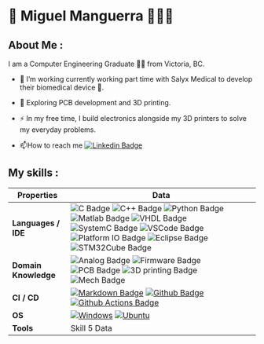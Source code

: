 # **👋 Miguel Manguerra 👨🏼‍🔬**

## **About Me** : 

I am a Computer Engineering Graduate 👨‍💻 from Victoria, BC.

- :telescope: I’m working currently working part time with Salyx Medical to develop their biomedical device 🔬. 

- :seedling: Exploring PCB development and 3D printing.

- :zap: In my free time, I build electronics alongside my 3D printers to solve my everyday problems.

- :mailbox:How to reach me [![Linkedin Badge](https://img.shields.io/badge/LinkedIn-blue?style=for-the-badge&logo=linkedin&logoColor=white)](https://www.linkedin.com/in/miguelmanguerra/)

## **My skills** : 

| **Properties**              | **Data**           |
| ----------------------- | -------------- |
| **Languages / IDE**    | ![C Badge](https://img.shields.io/badge/C-blue) ![C++ Badge](https://img.shields.io/badge/C++-blue) ![Python Badge](https://img.shields.io/badge/Python-blue) ![Matlab Badge](https://img.shields.io/badge/Matlab-blue) ![VHDL Badge](https://img.shields.io/badge/VHDL-blue) ![SystemC Badge](https://img.shields.io/badge/SystemC-blue) ![VSCode Badge](https://img.shields.io/badge/VSCode-blue) ![Platform IO Badge](https://img.shields.io/badge/PlatformIO-blue) ![Eclipse Badge](https://img.shields.io/badge/Eclipse-blue) ![STM32Cube Badge](https://img.shields.io/badge/STM32Cube-blue) |
| **Domain Knowledge**    | ![Analog Badge](https://img.shields.io/badge/Analog%20Electronics-blue) ![Firmware Badge](https://img.shields.io/badge/Firmware%20Development-green) ![PCB Badge](https://img.shields.io/badge/PCB%20Development-purple) ![3D printing Badge](https://img.shields.io/badge/3D%20Printing-yellow) ![Mech Badge](https://img.shields.io/badge/Mechanical%20Engineering-orange)|
| **CI / CD**                 | [![Markdown Badge](https://img.shields.io/badge/-Markdown-2088FF?style=flat&logo=Markdown&logoColor=white)](https://github.com/BEPb/BEPb) [![Github Badge](https://img.shields.io/badge/-Github%20-2088FF?style=flat&logo=Github&logoColor=white)](https://github.com/BEPb/BEPb) [![Github Actions Badge](https://img.shields.io/badge/-Git%20-2088FF?style=flat&logo=Git&logoColor=white)](https://github.com/BEPb/BEPb)|
| **OS**                 | <a target="_blank" rel="noopener noreferrer" href="https://camo.githubusercontent.com/b44114213a5a462903bd69611bb6846f1dc41fe6f3230bd37c67c3d4eb65f08c/68747470733a2f2f696d672e736869656c64732e696f2f62616467652f2d57696e646f77732d626c61636b3f7374796c653d666c61742d737175617265266c6f676f3d77696e646f7773266c6f676f436f6c6f723d626c7565"><img src="https://camo.githubusercontent.com/b44114213a5a462903bd69611bb6846f1dc41fe6f3230bd37c67c3d4eb65f08c/68747470733a2f2f696d672e736869656c64732e696f2f62616467652f2d57696e646f77732d626c61636b3f7374796c653d666c61742d737175617265266c6f676f3d77696e646f7773266c6f676f436f6c6f723d626c7565" alt="Windows" data-canonical-src="https://img.shields.io/badge/-Windows-black?style=flat-square&amp;logo=windows&amp;logoColor=blue" style="max-width: 100%;"></a> <a target="_blank" rel="noopener noreferrer" href="https://camo.githubusercontent.com/9c4bc049e33f41f122342a1714ccf872c34098a9f2c593c33c2322cf0129fa04/68747470733a2f2f696d672e736869656c64732e696f2f62616467652f2d5562756e74752d626c61636b3f7374796c653d666c61742d737175617265266c6f676f3d7562756e7475"><img src="https://camo.githubusercontent.com/9c4bc049e33f41f122342a1714ccf872c34098a9f2c593c33c2322cf0129fa04/68747470733a2f2f696d672e736869656c64732e696f2f62616467652f2d5562756e74752d626c61636b3f7374796c653d666c61742d737175617265266c6f676f3d7562756e7475" alt="Ubuntu" data-canonical-src="https://img.shields.io/badge/-Ubuntu-black?style=flat-square&amp;logo=ubuntu" style="max-width: 100%;"></a>|
| **Tools**                 | Skill 5 Data   |
